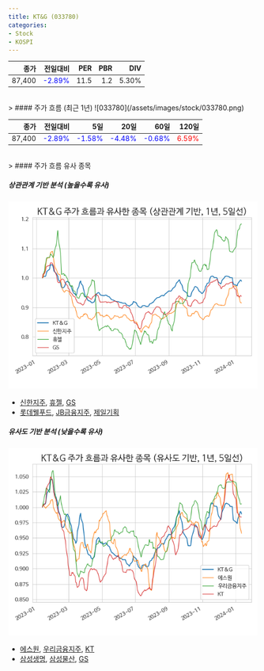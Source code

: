 ```yaml
---
title: KT&G (033780)
categories:
- Stock
- KOSPI
---
```


|종가|전일대비|PER|PBR|DIV|
|---:|-------:|--:|--:|--:|
|87,400|<span style="color: blue">-2.89%</span>|11.5|1.2|5.30%|

<!-- more -->
<br>
> #### 주가 흐름 (최근 1년)
![033780](/assets/images/stock/033780.png)

|종가|전일대비|5일|20일|60일|120일|
|---:|-------:|--:|---:|---:|----:|
|87,400|<span style="color: blue">-2.89%</span>|<span style="color: blue">-1.58%</span>|<span style="color: blue">-4.48%</span>|<span style="color: blue">-0.68%</span>|<span style="color: red">6.59%</span>|

<br>
> #### 주가 흐름 유사 종목

##### 상관관계 기반 분석 (높을수록 유사)
![033780](/assets/images/stock/033780_corr.png)
- [신한지주](/055550/), [휴젤](/145020/), [GS](/078930/)
- [롯데웰푸드](/280360/), [JB금융지주](/175330/), [제일기획](/030000/)

##### 유사도 기반 분석 (낮을수록 유사)	
![033780](/assets/images/stock/033780_sim.png)
- [에스원](/012750/), [우리금융지주](/316140/), [KT](/030200/)
- [삼성생명](/032830/), [삼성물산](/028260/), [GS](/078930/)